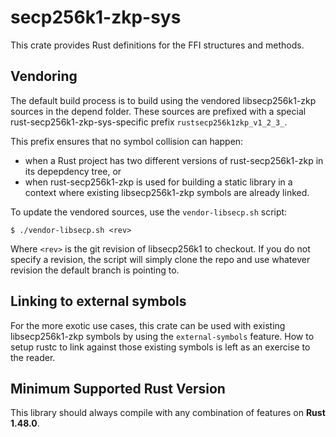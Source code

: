 # secp256k1-zkp-sys

This crate provides Rust definitions for the FFI structures and methods.

## Vendoring

The default build process is to build using the vendored libsecp256k1-zkp sources in
the depend folder. These sources are prefixed with a special
rust-secp256k1-zkp-sys-specific prefix `rustsecp256k1zkp_v1_2_3_`.

This prefix ensures that no symbol collision can happen:

- when a Rust project has two different versions of rust-secp256k1-zkp in its
  depepdency tree, or
- when rust-secp256k1-zkp is used for building a static library in a context where
  existing libsecp256k1-zkp symbols are already linked.

To update the vendored sources, use the `vendor-libsecp.sh` script:

```
$ ./vendor-libsecp.sh <rev>
```

Where `<rev>` is the git revision of libsecp256k1 to checkout. If you do not
specify a revision, the script will simply clone the repo and use whatever
revision the default branch is pointing to.

## Linking to external symbols

For the more exotic use cases, this crate can be used with existing libsecp256k1-zkp
symbols by using the `external-symbols` feature. How to setup rustc to link
against those existing symbols is left as an exercise to the reader.

## Minimum Supported Rust Version

This library should always compile with any combination of features on **Rust 1.48.0**.
